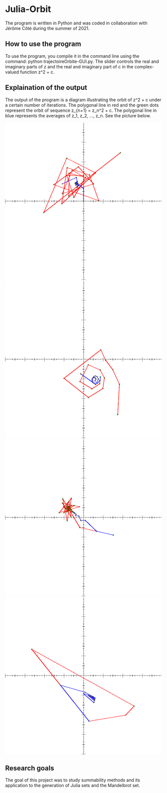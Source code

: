 # Julia-Orbit
The program is written in Python and was coded in collaboration with Jérôme Côté during the summer of 2021.

## How to use the program
To use the program, you compile it in the command line using the command: python trajectoireOrbite-GUI.py. The slider controls the real and imaginary parts of z and the real and imaginary part of c in the complex-valued function z^2 + c.

## Explaination of the output
The output of the program is a diagram illustrating the orbit of z^2 + c under a certain number of iterations. The polygonal line in red and the green dots represent the orbit of sequence z_{n+1} = z_n^2 + c. The polygonal line in blue represents the averages of z_1, z_2, ..., z_n. See the picture below.

![First](TrajectoireOrbiteVSCesaro-zRe0.0zIm0.02021-05-30_22-58-26.png)
![Second](TrajectoireOrbiteVSCesaro-zRe0.4286zIm-0.44562021-05-30_23-23-06.png)
![Third](TrajectoireOrbiteVSCesaro-zRe0.7619zIm-0.4456_cRe-0.4762CIm0.4249_2021-05-30_23-06-15.png)
![Fourth](TrajectoireOrbiteVSCesaro2024-01-08_17-01-11.png)

## Research goals
The goal of this project was to study summability methods and its application to the generation of Julia sets and the Mandelbrot set.


